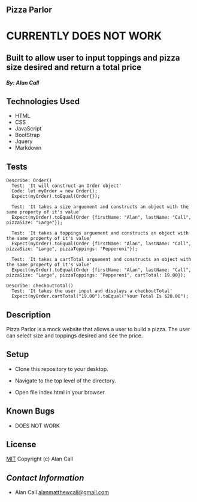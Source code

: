 ## **Pizza Parlor**


# **CURRENTLY DOES NOT WORK** 

## Built to allow user to input toppings and pizza size desired and return a total price 

#### *By: _Alan Call_*

## Technologies Used

* HTML
* CSS
* JavaScript
* BootStrap
* Jquery
* Markdown

## Tests

```
Describe: Order()
  Test: 'It will construct an Order object'
  Code: let myOrder = new Order();
  Expect(myOrder).toEqual(Order{});

  Test: 'It takes a size arguement and constructs an object with the same property of it's value'
  Expect(myOrder).toEqual(Order {firstName: "Alan", lastName: "Call", pizzaSize: "Large"});

  Test: 'It takes a toppings arguement and constructs an object with the same property of it's value'
  Expect(myOrder).toEqual(Order {firstName: "Alan", lastName: "Call", pizzaSize: "Large", pizzaToppings: "Pepperoni"});

  Test: 'It takes a cartTotal arguement and constructs an object with the same property of it's value'
  Expect(myOrder).toEqual(Order {firstName: "Alan", lastName: "Call", pizzaSize: "Large", pizzaToppings: "Pepperoni", cartTotal: 19.00});

Describe: checkoutTotal()
  Test: 'It takes the user input and displays a checkoutTotal'
  Expect(myOrder.cartTotal("19.00").toEqual("Your Total Is $20.00");

```

## Description

Pizza Parlor is a mock website that allows a user to build a pizza. The user can select size and toppings desired and see the price.

## Setup

- Clone this repository to your desktop.

- Navigate to the top level of the directory.

- Open file index.html in your browser.

## Known Bugs

- DOES NOT WORK

## License

[MIT](LICENSE.txt)
Copyright (c) Alan Call

## _Contact Information_

 * Alan Call alanmatthewcall@gmail.com

 